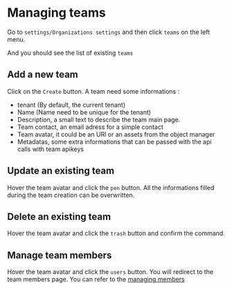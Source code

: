 # Managing teams

Go to `settings/Organizations settings` and then click `teams` on the left menu.

And you should see the list of existing `teams`

## Add a new team

Click on the `Create` button.
A team need some informations :
* tenant (By default, the current tenant)
* Name (Name need to be unique for the tenant)
* Description, a small text to describe the team main page.
* Team contact, an email adress for a simple contact
* Team avatar, it could be an URl or an assets from the object manager
* Metadatas, some extra informations that can be passed with the api calls with team apikeys

## Update an existing team
Hover the team avatar and click the `pen` button. All the informations filled during the team creation can be overwritten.

## Delete an existing team

Hover the team avatar and click the `trash` button and confirm the command.

## Manage team members

Hover the team avatar and click the `users` button. You will redirect to the team members page.
You can refer to the [managing members](../producerusage/2-members.md)

